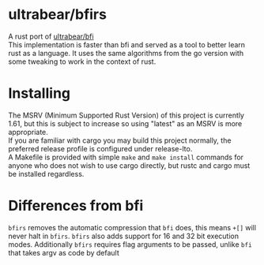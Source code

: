 # ultrabear/bfirs
A rust port of [ultrabear/bfi](https://github.com/ultrabear/bfi)  
This implementation is faster than bfi and served as a tool to better learn rust as a language. It uses the same algorithms from the go version with some tweaking to work in the context of rust.
# Installing
The MSRV (Minimum Supported Rust Version) of this project is currently 1.61, but this is subject to increase so using "latest" as an MSRV is more appropriate.  
If you are familiar with cargo you may build this project normally, the preferred release profile is configured under release-lto.  
A Makefile is provided with simple `make` and `make install` commands for anyone who does not wish to use cargo directly, but rustc and cargo must be installed regardless.
# Differences from bfi
`bfirs` removes the automatic compression that `bfi` does, this means `+[]` will never halt in `bfirs`. `bfirs` also adds support for 16 and 32 bit execution modes. Additionally `bfirs` requires flag arguments to be passed, unlike `bfi` that takes argv as code by default
